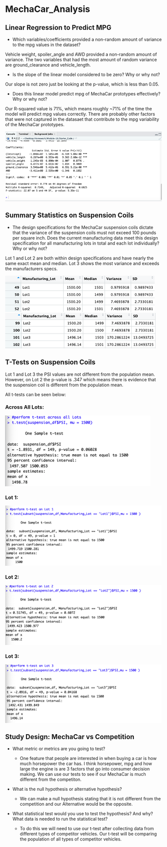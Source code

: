 # MechaCar_Analysis

## Linear Regression to Predict MPG

- Which variables/coefficients provided a non-random amount of variance to the mpg values in the dataset?

Vehicle weight, spoiler_angle and AWD provided a non-random amount of variance. The two variables that had the most amount of random variance are ground_clearance and vehicle_length.

- Is the slope of the linear model considered to be zero? Why or why not?

Our slope is not zero just be looking at the p-value, which is less than 0.05.

- Does this linear model predict mpg of MechaCar prototypes effectively? Why or why not?

Our R-squared value is 71%, which means roughly ~71% of the time the model will predict mpg values correctly. There are probably other factors that were not captured in the datasaet that contribute to the mpg variability of the MechaCar prototypes.

![Output](https://github.com/tianiedwards98/MechaCar_Analysis/blob/main/Images/Linear-Regression-to-Predict-MPG-Output.png?raw=true)

## Summary Statistics on Suspension Coils

- The design specifications for the MechaCar suspension coils dictate that the variance of the suspension coils must not exceed 100 pounds per square inch. Does the current manufacturing data meet this design specification for all manufacturing lots in total and each lot individually? Why or why not?

Lot 1 and Lot 2 are both within design specifications and have nearly the same exact mean and median. Lot 3 shows the most variance and exceeds the manufacturers specs.

![Output](https://github.com/tianiedwards98/MechaCar_Analysis/blob/main/Images/Lot-summary-1.png?raw=true)
![Output](https://github.com/tianiedwards98/MechaCar_Analysis/blob/main/Images/Lot-summary-2.png?raw=true)

## T-Tests on Suspension Coils

Lot 1 and Lot 3 the PSI values are not different from the population mean. However, on Lot 2 the p-value is .347 which means there is evidence that the suspension coil is different from the population mean. 

All t-tests can be seen below:

### Across All Lots:

![Output](https://github.com/tianiedwards98/MechaCar_Analysis/blob/main/Images/Across-all-lots.png?raw=true)

### Lot 1:

![Output](https://github.com/tianiedwards98/MechaCar_Analysis/blob/main/Images/Lot-1.png?raw=true)

### Lot 2:

![Output](https://github.com/tianiedwards98/MechaCar_Analysis/blob/main/Images/Lot-2.png?raw=true)

### Lot 3:

![Output](https://github.com/tianiedwards98/MechaCar_Analysis/blob/main/Images/Lot-3.png?raw=true)


## Study Design: MechaCar vs Competition
- What metric or metrics are you going to test?
  - One feature that people are interested in when buying a car is how much horsepower the car has. I think horsepower, mpg and how large the engine is are 3 factors that go into consumer decision making. We can use our tests to see if our MechaCar is much different from the competiton. 

- What is the null hypothesis or alternative hypothesis?
  - We can make a null hypothesis stating that it is not different from the competition and our Alternative would be the opposite. 

- What statistical test would you use to test the hypothesis? And why? What data is needed to run the statistical test?
  - To do this we will need to use our t-test after collecting data from different types of competitor vehicles. Our t-test will be comparing the population of all types of competitor vehicles.
